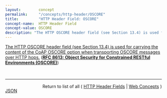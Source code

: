 ```yaml
---
layout:        concept
permalink:     "/concepts/http-header/OSCORE"
title:         "HTTP Header Field: OSCORE"
concept-name:  HTTP Header Field
concept-value: OSCORE
description: "The HTTP OSCORE header field (see Section 13.4) is used for carrying the content of the CoAP OSCORE option when transporting OSCORE messages over HTTP hops."
---
```


[The HTTP OSCORE header field (see Section 13.4) is used for carrying the content of the CoAP OSCORE option when transporting OSCORE messages over HTTP hops.](http://tools.ietf.org/html/rfc8613#section-11.1 "Read documentation for HTTP Header Field &#34;OSCORE&#34;") (**[RFC 8613: Object Security for Constrained RESTful Environments (OSCORE)](/specs/IETF/RFC/8613 "This document defines Object Security for Constrained RESTful Environments (OSCORE), a method for application-layer protection of the Constrained Application Protocol (CoAP), using CBOR Object Signing and Encryption (COSE). OSCORE provides end-to-end protection between endpoints communicating using CoAP or CoAP-mappable HTTP. OSCORE is designed for constrained nodes and networks supporting a range of proxy operations, including translation between different transport protocols.")**)

<br/>
<hr/>

<p style="float : left"><a href="./OSCORE.json" title="JSON representing this particular Web Concept value">JSON</a></p>
<p style="text-align: right">Return to list of all ( <a href="../http-header/">HTTP Header Fields</a> | <a href="../">Web Concepts</a> )</p>
